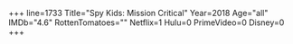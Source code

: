 +++
line=1733
Title="Spy Kids: Mission Critical"
Year=2018
Age="all"
IMDb="4.6"
RottenTomatoes=""
Netflix=1
Hulu=0
PrimeVideo=0
Disney=0
+++

